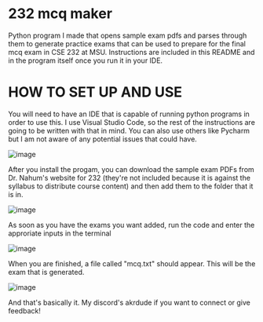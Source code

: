 # 232 mcq maker
 Python program I made that opens sample exam pdfs and parses through them to generate practice exams that can be used to prepare for the final mcq exam in CSE 232 at MSU. Instructions are included in this README and in the program itself once you run it in your IDE.

 # HOW TO SET UP AND USE
 You will need to have an IDE that is capable of running python programs in order to use this. I use Visual Studio Code, so the rest of the instructions are going to be written with that in mind. You can also use others like Pycharm but I am not aware of any potential issues that could have.

 ![image](https://github.com/TrickWithATwist/232mcqmaker/assets/78521495/c3983227-ed9c-455b-9caa-088844a6e32f)

After you install the progam, you can download the sample exam PDFs from Dr. Nahum's website for 232 (they're not included because it is against the syllabus to distribute course content) and then add them to the
folder that it is in.

![image](https://github.com/TrickWithATwist/232mcqmaker/assets/78521495/65b19b59-3185-4365-beb8-8fdeaf43a7cb)

As soon as you have the exams you want added, run the code and enter the approriate inputs in the terminal

![image](https://github.com/TrickWithATwist/232mcqmaker/assets/78521495/8f6a5be1-eb99-4055-be8b-37c51eedf596)

When you are finished, a file called "mcq.txt" should appear. This will be the exam that is generated. 

![image](https://github.com/TrickWithATwist/232mcqmaker/assets/78521495/e075f2d4-49b4-4cae-9fcc-19c5ef20eb6b)

And that's basically it. My discord's akrdude if you want to connect or give feedback!




